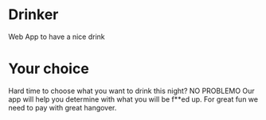 # Drinker
Web App to have a nice drink

# Your choice
Hard time to choose what you want to drink this night? NO PROBLEMO 
Our app will help you determine with what you will be f**ed up.
For great fun we need to pay with great hangover.